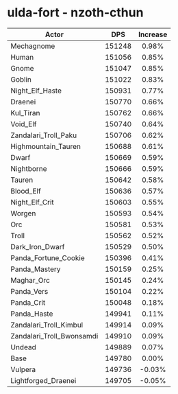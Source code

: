 # ulda-fort - nzoth-cthun
| Actor | DPS | Increase |
|---|:---:|:---:|
|Mechagnome|151248|0.98%|
|Human|151056|0.85%|
|Gnome|151047|0.85%|
|Goblin|151022|0.83%|
|Night_Elf_Haste|150931|0.77%|
|Draenei|150770|0.66%|
|Kul_Tiran|150762|0.66%|
|Void_Elf|150740|0.64%|
|Zandalari_Troll_Paku|150706|0.62%|
|Highmountain_Tauren|150688|0.61%|
|Dwarf|150669|0.59%|
|Nightborne|150666|0.59%|
|Tauren|150642|0.58%|
|Blood_Elf|150636|0.57%|
|Night_Elf_Crit|150603|0.55%|
|Worgen|150593|0.54%|
|Orc|150581|0.53%|
|Troll|150562|0.52%|
|Dark_Iron_Dwarf|150529|0.50%|
|Panda_Fortune_Cookie|150396|0.41%|
|Panda_Mastery|150159|0.25%|
|Maghar_Orc|150145|0.24%|
|Panda_Vers|150104|0.22%|
|Panda_Crit|150048|0.18%|
|Panda_Haste|149941|0.11%|
|Zandalari_Troll_Kimbul|149914|0.09%|
|Zandalari_Troll_Bwonsamdi|149910|0.09%|
|Undead|149889|0.07%|
|Base|149780|0.00%|
|Vulpera|149736|-0.03%|
|Lightforged_Draenei|149705|-0.05%|
